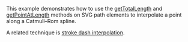 This example demonstrates how to use the [getTotalLength](http://www.w3.org/TR/SVG/paths.html#__svg__SVGPathElement__getTotalLength) and [getPointAtLength](http://www.w3.org/TR/SVG/paths.html#__svg__SVGPathElement__getPointAtLength) methods on SVG path elements to interpolate a point along a Catmull–Rom spline.

A related technique is [stroke dash interpolation](/mbostock/5649592).